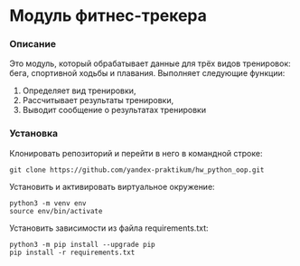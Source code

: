 # Модуль фитнес-трекера
### Описание
Это модуль, который обрабатывает данные для трёх видов тренировок: бега, спортивной ходьбы и плавания.
Выполняет следующие функции:
1. Определяет вид тренировки,
2. Рассчитывает результаты тренировки,
3. Выводит сообщение о результатах тренировки
### Установка
Клонировать репозиторий и перейти в него в командной строке:
```
git clone https://github.com/yandex-praktikum/hw_python_oop.git
``` 
Установить и активировать виртуальное окружение:
``` 
python3 -m venv env
source env/bin/activate
```
Установить зависимости из файла requirements.txt:
```
python3 -m pip install --upgrade pip
pip install -r requirements.txt
``` 
